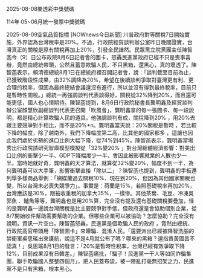 
2025-08-08樂透彩中獎號碼

                                
114年 05~06月統一發票中獎號碼
                             
2025-08-09空氣品質指標
                              [NOWnews今日新聞] 川普政府對等關稅7日開始實施，外界認為台灣稅率是20%。不過，行政院經貿談判辦公室昨日晚間證實，台灣真正的關稅是原有關稅再加上20%，引發全民譁然。民眾黨立院黨團主任陳智菡今（9）日公布政院8月6日記者會的圖卡，怒轟民進黨政府已經不只是喪事喜辦，竟然由總統帶頭，公然且蓄意欺騙人民，不只黑箱，還黑心，真的壞透了。陳智菡表示，賴清德總統8月1日在總統府裡召開記者會，說：「談判截至目前為止，已獲致階段性成果，由32%調降為20%，希望在後續談判爭取對臺灣更有利、更合理的稅率，但因為最終總結會議還沒有進行，所以並沒有得到最終稅率，目前只是暫時性關稅。」總統一再強調談判代表談得好，關稅從32%降到20%，而且還可能更低，國人也心懷期待。陳智菡提到，8月6日行政院秘書長龔明鑫及經貿談判辦公室顏慧欣副總談判代表更召開「吹風會」，龔明鑫拿的每一張圖卡、每一段說明，都是精心計算欺騙人民的道具，他強調談判有成，關稅降到20% ，用20%去跟主要競爭對手相比，而不是20%+n。龔明鑫當天說：20%關稅是暫時 ，若比較下降的幅度，除了越南外，我們下降幅度第二高，比其他的國家都多 ，這讓也因此我們處於劣勢的進口比例大幅下降，從74%到45%。陳智菡表示，龔明鑫當場秀出行政院請研究智庫模型模擬從「32%變20% 」對台灣總體經濟影響：對美出口比例的衝擊少一半、GDP下降幅度少一半、會因此被影響就業的人數也少一半。當時她就好奇，龔明鑫的天才算法，就算從32%變20%，幅度不到一半，為何龔明鑫可以大手筆，影響衝擊直接「除以二」？陳智菡也提到，龔明鑫的手板還列舉多樣商品舉例：「蝴蝶蘭過去關稅10%、現在到20%，但因為其他國家關稅也變，所以台灣未必喪失競爭力」。事實是：荷蘭是15%，若照基礎稅率再加20%，台灣應該是30%，跟被收重稅的加拿大35%，一樣慘。其他茶葉、毛豆、冷凍吳郭魚 、鱸魚等等，龔明鑫也是用20%算，完全沒有提及還有基礎關稅要疊加，怪的是龔明鑫一邊說台灣關稅是比主要競爭對手低，但政府還是會協助個別企業，從8/7開始收件幫助需要幫助的企業。但哪些企業可以被協助？怎麼協助？完全沒有說明，資訊一片空白。陳智菡怒轟，民進黨是個欺騙人民的政府 ，竟然由總統、行政院高官帶頭用「降智圖卡」來矇騙、混淆人民，「還要派出已經被降智洗腦的禁衛軍吳思瑤出來護航，說這不是4月就公布了嗎？哪來的黑箱？還指責黃國昌不認真！」吳思瑤8月1日的發言：「20%是暫時性稅率，台灣已經有效爭取下降12%，目前成果沒有日韓差。」陳智菡痛批，「騙子！民進黨一干人等如同詐騙集團，聯手欺騙國人整整四個月」，把人民蓋布袋，被一陣亂打毫無招架之力，民進黨不是只有黑箱，根本黑心。